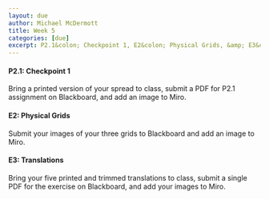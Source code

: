 ```yaml
---
layout: due
author: Michael McDermott
title: Week 5
categories: [due]
excerpt: P2.1&colon; Checkpoint 1, E2&colon; Physical Grids, &amp; E3&colon; Translations
---
```

#### P2.1: Checkpoint 1
Bring a printed version of your spread to class, submit a PDF for P2.1 assignment on Blackboard, and add an image to Miro.

#### E2: Physical Grids
Submit your images of your three grids to Blackboard and add an image to Miro.

#### E3: Translations
Bring your five printed and trimmed translations to class, submit a single PDF for the exercise on Blackboard, and add your images to Miro.
